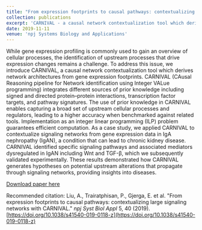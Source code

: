 ```yaml
---
title: "From expression footprints to causal pathways: contextualizing large signaling networks with CARNIVAL"
collection: publications
excerpt: 'CARNIVAL - a causal network contextualization tool which derives network architectures from gene expression footprints.'
date: 2019-11-11
venue: 'npj Systems Biology and Applications'
---
```

While gene expression profiling is commonly used to gain an overview of cellular processes, the identification of upstream processes that drive expression changes remains a challenge. To address this issue, we introduce CARNIVAL, a causal network contextualization tool which derives network architectures from gene expression footprints. CARNIVAL (CAusal Reasoning pipeline for Network identification using Integer VALue programming) integrates different sources of prior knowledge including signed and directed protein–protein interactions, transcription factor targets, and pathway signatures. The use of prior knowledge in CARNIVAL enables capturing a broad set of upstream cellular processes and regulators, leading to a higher accuracy when benchmarked against related tools. Implementation as an integer linear programming (ILP) problem guarantees efficient computation. As a case study, we applied CARNIVAL to contextualize signaling networks from gene expression data in IgA nephropathy (IgAN), a condition that can lead to chronic kidney disease. CARNIVAL identified specific signaling pathways and associated mediators dysregulated in IgAN including Wnt and TGF-β, which we subsequently validated experimentally. These results demonstrated how CARNIVAL generates hypotheses on potential upstream alterations that propagate through signaling networks, providing insights into diseases.

[Download paper here](http://enio23.github.io/files/paper003.pdf)

Recommended citation: Liu, A., Trairatphisan, P., Gjerga, E. et al. "From expression footprints to causal pathways: contextualizing large signaling networks with CARNIVAL." _npj Syst Biol Appl_ 5, 40 (2019). [https://doi.org/10.1038/s41540-019-0118-z](https://doi.org/10.1038/s41540-019-0118-z)
